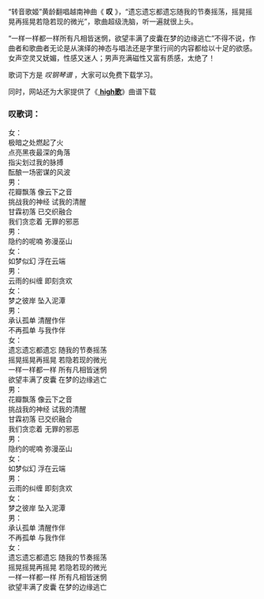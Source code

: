 

“转音歌姬”黄龄翻唱越南神曲《 **叹** 》，“遗忘遗忘都遗忘随我的节奏摇荡，摇晃摇晃再摇晃若隐若现的微光”，歌曲超级洗脑，听一遍就很上头。

“一样一样都一样所有凡相皆迷惘，欲望丰满了皮囊在梦的边缘逃亡”不得不说，作曲者和歌曲者无论是从演绎的神态与唱法还是字里行间的内容都给以十足的欲感。女声空灵又妩媚，性感又迷人；男声充满磁性又富有质感，太绝了！

歌词下方是 _叹钢琴谱_ ，大家可以免费下载学习。

同时，网站还为大家提供了《[ **high歌**](Music-1460-high歌-中国好声音.html "high歌")》曲谱下载

### 叹歌词：

女：  
极暗之处燃起了火  
点亮黑夜最深的角落  
指尖划过我的脉搏  
酝酿一场密谋的风波  
男：  
花瓣飘落 像云下之音  
挑战我的神经 试我的清醒  
甘霖初落 已交织融合  
我们贪恋着 无罪的邪恶  
男：  
隐约的呢喃 弥漫巫山  
女：  
如梦似幻 浮在云端  
男：  
云雨的纠缠 即刻贪欢  
女：  
梦之彼岸 坠入泥潭  
男：  
承认孤单 清醒作伴  
不再孤单 与我作伴  
女：  
遗忘遗忘都遗忘 随我的节奏摇荡  
摇晃摇晃再摇晃 若隐若现的微光  
一样一样都一样 所有凡相皆迷惘  
欲望丰满了皮囊 在梦的边缘逃亡  
男：  
花瓣飘落 像云下之音  
挑战我的神经 试我的清醒  
甘霖初落 已交织融合  
我们贪恋着 无罪的邪恶  
男：  
隐约的呢喃 弥漫巫山  
女：  
如梦似幻 浮在云端  
男：  
云雨的纠缠 即刻贪欢  
女：  
梦之彼岸 坠入泥潭  
男：  
承认孤单 清醒作伴  
不再孤单 与我作伴  
女：  
遗忘遗忘都遗忘 随我的节奏摇荡  
摇晃摇晃再摇晃 若隐若现的微光  
一样一样都一样 所有凡相皆迷惘  
欲望丰满了皮囊 在梦的边缘逃亡

